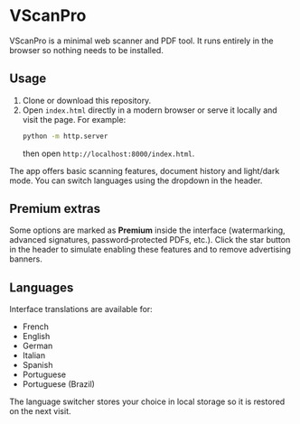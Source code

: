 # VScanPro

VScanPro is a minimal web scanner and PDF tool. It runs entirely in the browser so nothing needs to be installed.

## Usage

1. Clone or download this repository.
2. Open `index.html` directly in a modern browser or serve it locally and visit the page. For example:
   ```bash
   python -m http.server
   ```
   then open `http://localhost:8000/index.html`.

The app offers basic scanning features, document history and light/dark mode. You can switch languages using the dropdown in the header.

## Premium extras

Some options are marked as **Premium** inside the interface (watermarking, advanced signatures, password‑protected PDFs, etc.). Click the star button in the header to simulate enabling these features and to remove advertising banners.

## Languages

Interface translations are available for:

- French
- English
- German
- Italian
- Spanish
- Portuguese
- Portuguese (Brazil)

The language switcher stores your choice in local storage so it is restored on the next visit.
